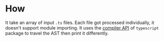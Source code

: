 # How

It take an array of input `.ts` files. Each file got processed individually, it doesn't support module importing. It uses the [compiler API](https://github.com/Microsoft/TypeScript/wiki/Using-the-Compiler-API) of `typescript` package to travel the AST then print it differently.